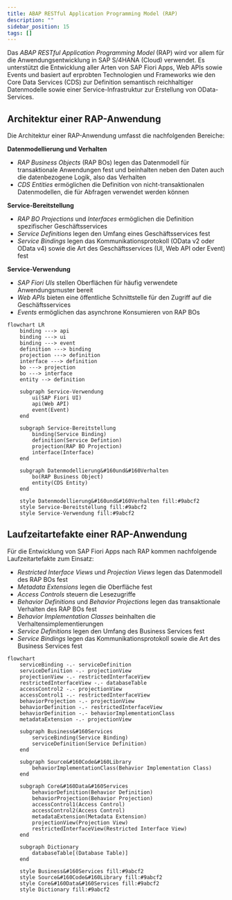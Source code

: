 ```yaml
---
title: ABAP RESTful Application Programming Model (RAP)
description: ""
sidebar_position: 15
tags: []
---
```


Das _ABAP RESTful Application Programming Model_ (RAP) wird vor allem für die Anwendungsentwicklung in SAP S/4HANA (Cloud) verwendet. Es unterstützt die Entwicklung aller Arten von SAP Fiori Apps, Web APIs sowie Events und basiert auf erprobten Technologien und Frameworks wie den Core Data Services (CDS) zur Definition semantisch reichhaltiger Datenmodelle sowie einer Service-Infrastruktur zur Erstellung von OData-Services.

## Architektur einer RAP-Anwendung

Die Architektur einer RAP-Anwendung umfasst die nachfolgenden Bereiche:

**Datenmodellierung und Verhalten**

- _RAP Business Objects_ (RAP BOs) legen das Datenmodell für transaktionale Anwendungen fest und beinhalten neben den Daten auch die datenbezogene Logik, also das Verhalten
- _CDS Entities_ ermöglichen die Definition von nicht-transaktionalen Datenmodellen, die für Abfragen verwendet werden können

**Service-Bereitstellung**

- _RAP BO Projections_ und _Interfaces_ ermöglichen die Definition spezifischer Geschäftsservices
- _Service Definitions_ legen den Umfang eines Geschäftsservices fest
- _Service Bindings_ legen das Kommunikationsprotokoll (OData v2 oder OData v4) sowie die Art des Geschäftsservices (UI, Web API oder Event) fest

**Service-Verwendung**

- _SAP Fiori UIs_ stellen Oberflächen für häufig verwendete Anwendungsmuster bereit
- _Web APIs_ bieten eine öffentliche Schnittstelle für den Zugriff auf die Geschäftsservices
- _Events_ ermöglichen das asynchrone Konsumieren von RAP BOs

```mermaid
flowchart LR
    binding ---> api
    binding ---> ui
    binding ---> event
    definition ---> binding
    projection ---> definition
    interface ---> definition
    bo ---> projection
    bo ---> interface
    entity --> definition

    subgraph Service-Verwendung
        ui(SAP Fiori UI)
        api(Web API)
        event(Event)
    end

    subgraph Service-Bereitstellung
        binding(Service Binding)
        definition(Service Defintion)
        projection(RAP BO Projection)
        interface(Interface)
    end

    subgraph Datenmodellierung&#160und&#160Verhalten
        bo(RAP Business Object)
        entity(CDS Entity)
    end

    style Datenmodellierung&#160und&#160Verhalten fill:#9abcf2
    style Service-Bereitstellung fill:#9abcf2
    style Service-Verwendung fill:#9abcf2
```

## Laufzeitartefakte einer RAP-Anwendung

Für die Entwicklung von SAP Fiori Apps nach RAP kommen nachfolgende Laufzeitartefakte zum Einsatz:

- _Restricted Interface Views_ und _Projection Views_ legen das Datenmodell des RAP BOs fest
- _Metadata Extensions_ legen die Oberfläche fest
- _Access Controls_ steuern die Lesezugriffe
- _Behavior Definitions_ und _Behavior Projections_ legen das transaktionale Verhalten des RAP BOs fest
- _Behavior Implementation Classes_ beinhalten die Verhaltensimplementierungen
- _Service Definitions_ legen den Umfang des Business Services fest
- _Service Bindings_ legen das Kommunikationsprotokoll sowie die Art des Business Services fest

```mermaid
flowchart
    serviceBinding -.- serviceDefinition
    serviceDefinition -.- projectionView
    projectionView -.- restrictedInterfaceView
    restrictedInterfaceView -.- databaseTable
    accessControl2 -.- projectionView
    accessControl1 -.- restrictedInterfaceView
    behaviorProjection -.- projectionView
    behaviorDefinition -.- restrictedInterfaceView
    behaviorDefinition -.- behaviorImplementationClass
    metadataExtension -.- projectionView

    subgraph Business&#160Services
        serviceBinding(Service Binding)
        serviceDefinition(Service Definition)
    end

    subgraph Source&#160Code&#160Library
        behaviorImplementationClass(Behavior Implementation Class)
    end

    subgraph Core&#160Data&#160Services
        behaviorDefinition(Behavior Definition)
        behaviorProjection(Behavior Projection)
        accessControl1(Access Control)
        accessControl2(Access Control)
        metadataExtension(Metadata Extension)
        projectionView(Projection View)
        restrictedInterfaceView(Restricted Interface View)
    end

    subgraph Dictionary
        databaseTable[(Database Table)]
    end

    style Business&#160Services fill:#9abcf2
    style Source&#160Code&#160Library fill:#9abcf2
    style Core&#160Data&#160Services fill:#9abcf2
    style Dictionary fill:#9abcf2
```
